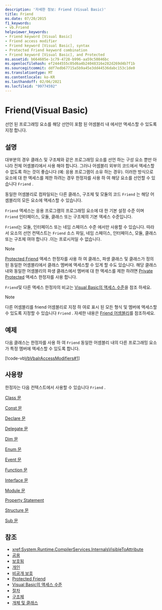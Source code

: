 ```yaml
---
description: '자세한 정보: Friend (Visual Basic)'
title: Friend
ms.date: 07/20/2015
f1_keywords:
- vb.Friend
helpviewer_keywords:
- Friend keyword [Visual Basic]
- Friend access modifier
- Friend keyword [Visual Basic], syntax
- Protected Friend keyword combination
- Friend keyword [Visual Basic], and Protected
ms.assetid: b664605e-1c79-4728-b996-aa59c50846bc
ms.openlocfilehash: ef2444555c05d6a4b24048316e282d269d4b7f1b
ms.sourcegitcommit: ddf7edb67715a5b9a45e3dd44536dabc153c1de0
ms.translationtype: MT
ms.contentlocale: ko-KR
ms.lasthandoff: 02/06/2021
ms.locfileid: "99774592"
---
```

# <a name="friend-visual-basic"></a>Friend(Visual Basic)

선언 된 프로그래밍 요소를 해당 선언이 포함 된 어셈블리 내 에서만 액세스할 수 있도록 지정 합니다.  
  
## <a name="remarks"></a>설명  

 대부분의 경우 클래스 및 구조체와 같은 프로그래밍 요소를 선언 하는 구성 요소 뿐만 아니라 전체 어셈블리에서 사용 해야 합니다. 그러나 어셈블리 외부의 코드에서 액세스할 수 없도록 하는 것이 좋습니다 (예: 응용 프로그램이 소유 하는 경우). 이러한 방식으로 요소에 대 한 액세스를 제한 하려는 경우 한정자를 사용 하 여 해당 요소를 선언할 수 있습니다 `Friend` .  
  
 동일한 어셈블리로 컴파일되는 다른 클래스, 구조체 및 모듈의 코드 `Friend` 는 해당 어셈블리의 모든 요소에 액세스할 수 있습니다.  
  
 `Friend` 액세스는 응용 프로그램의 프로그래밍 요소에 대 한 기본 설정 수준 이며 `Friend` 인터페이스, 모듈, 클래스 또는 구조체의 기본 액세스 수준입니다.  
  
 `Friend`는 모듈, 인터페이스 또는 네임 스페이스 수준 에서만 사용할 수 있습니다. 따라서 요소의 선언 컨텍스트는 `Friend` 소스 파일, 네임 스페이스, 인터페이스, 모듈, 클래스 또는 구조체 여야 합니다 .이는 프로시저일 수 없습니다.  

> [!NOTE]
> [Protected Friend](protected-friend.md) 액세스 한정자를 사용 하 여 클래스, 파생 클래스 및 클래스가 정의 된 동일한 어셈블리에서 클래스 멤버에 액세스할 수 있게 할 수도 있습니다. 해당 클래스 내와 동일한 어셈블리의 파생 클래스에서 멤버에 대 한 액세스를 제한 하려면 [Private Protected](private-protected.md) 액세스 한정자를 사용 합니다.

 `Friend`및 다른 액세스 한정자의 비교는 [Visual Basic의 액세스 수준](../../programming-guide/language-features/declared-elements/access-levels.md)을 참조 하세요.  
  
> [!NOTE]
> 다른 어셈블리를 friend 어셈블리로 지정 하 여로 표시 된 모든 형식 및 멤버에 액세스할 수 있도록 지정할 수 있습니다 `Friend` . 자세한 내용은 [Friend 어셈블리](../../../standard/assembly/friend.md)를 참조하세요.

## <a name="example"></a>예제  

 다음 클래스는 한정자를 사용 하 여 `Friend` 동일한 어셈블리 내의 다른 프로그래밍 요소가 특정 멤버에 액세스할 수 있도록 합니다.  
  
 [!code-vb[VbVbalrAccessModifiers#1](~/samples/snippets/visualbasic/VS_Snippets_VBCSharp/vbvbalraccessmodifiers/vb/class1.vb#1)]  
  
## <a name="usage"></a>사용량  

 한정자는 다음 컨텍스트에서 사용할 수 있습니다 `Friend` .  
  
 [Class 문](../statements/class-statement.md)  
  
 [Const 문](../statements/const-statement.md)  
  
 [Declare 문](../statements/declare-statement.md)  
  
 [Delegate 문](../statements/delegate-statement.md)  
  
 [Dim 문](../statements/dim-statement.md)  
  
 [Enum 문](../statements/enum-statement.md)  
  
 [Event 문](../statements/event-statement.md)  
  
 [Function 문](../statements/function-statement.md)  
  
 [Interface 문](../statements/interface-statement.md)  
  
 [Module 문](../statements/module-statement.md)  
  
 [Property Statement](../statements/property-statement.md)  
  
 [Structure 문](../statements/structure-statement.md)  
  
 [Sub 문](../statements/sub-statement.md)  
  
## <a name="see-also"></a>참조

- <xref:System.Runtime.CompilerServices.InternalsVisibleToAttribute>
- [공용](public.md)
- [보호됨](protected.md)
- [개인](private.md)
- [비공개 보호](./private-protected.md)
- [Protected Friend](./protected-friend.md)
- [Visual Basic의 액세스 수준](../../programming-guide/language-features/declared-elements/access-levels.md)
- [절차](../../programming-guide/language-features/procedures/index.md)
- [구조체](../../programming-guide/language-features/data-types/structures.md)
- [개체 및 클래스](../../programming-guide/language-features/objects-and-classes/index.md)
